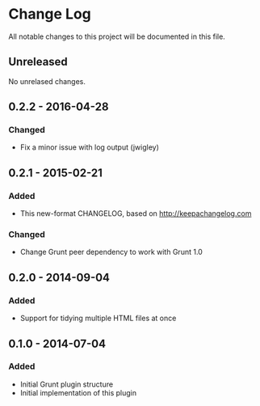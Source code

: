 # Change Log
All notable changes to this project will be documented in this file.

## Unreleased
No unrelased changes.

## 0.2.2 - 2016-04-28
### Changed
- Fix a minor issue with log output (jwigley)

## 0.2.1 - 2015-02-21
### Added
- This new-format CHANGELOG, based on http://keepachangelog.com

### Changed
- Change Grunt peer dependency to work with Grunt 1.0

## 0.2.0 - 2014-09-04
### Added
- Support for tidying multiple HTML files at once

## 0.1.0 - 2014-07-04
### Added
- Initial Grunt plugin structure
- Initial implementation of this plugin
